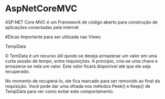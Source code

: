 # AspNetCoreMVC
ASP.NET Core MVC é um Framework de código aberto para construção de aplicações conectadas pela internet 

#Dicas Importante para ser utilizada nas Views

TempData

O TemData é um recurso útil qundo se deseja armazenar um valor em uma curta sessão de tempo, entre requisições. A princípio, cria-se uma chave e armazena-se nela um valor.
Este valor ficará disponivel até que ele seja recuperado.

No momento de recuperá-lo, ele fica marcado para ser removido ao final da requisição. Você pode dar uma olhada nos métodos Peek() e Keep() de TempData para ver como evitar este comportamento.


